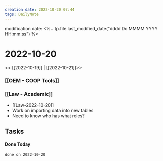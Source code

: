```yaml
---
creation date: 2022-10-20 07:44
tags: DailyNote 
---
```


modification date: <%+ tp.file.last_modified_date("dddd Do MMMM YYYY HH:mm:ss") %> 

# 2022-10-20


<< [[2022-10-19]] | [[2022-10-21]]>>

### [[OEM - COOP Tools]]


### [[Law - Academic]]
* [[Law-2022-10-20]]
* Work on importing data into new tables
* Need to know who has what roles?

## Tasks



#### Done Today

```tasks
done on 2022-10-20
```

